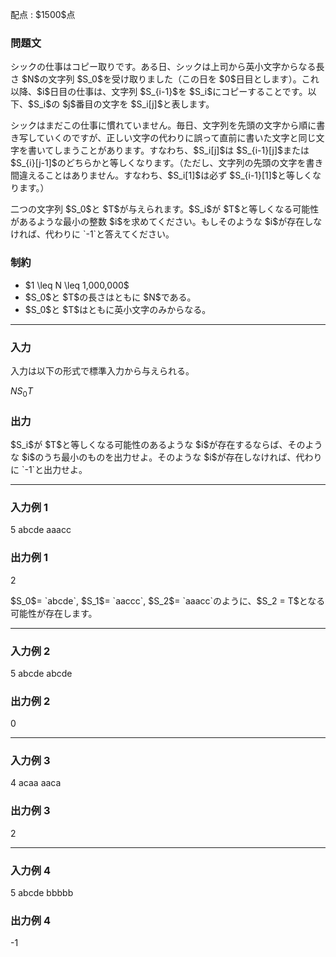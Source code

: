 
<div>

<span>

<span>

<p>
配点 : $1500$点
</p>

<div>

<section>

### **問題文**

<style>
#nck {
      width: 30px;
      height: auto;
   }

</style>

<p>
シックの仕事はコピー取りです。ある日、シックは上司から英小文字からなる長さ $N$の文字列 $S_0$を受け取りました（この日を $0$日目とします）。これ以降、$i$日目の仕事は、文字列 $S_{i-1}$を $S_i$にコピーすることです。以下、$S_i$の $j$番目の文字を $S_i[j]$と表します。
</p>

<p>
シックはまだこの仕事に慣れていません。毎日、文字列を先頭の文字から順に書き写していくのですが、正しい文字の代わりに誤って直前に書いた文字と同じ文字を書いてしまうことがあります。すなわち、$S_i[j]$は $S_{i-1}[j]$または $S_{i}[j-1]$のどちらかと等しくなります。（ただし、文字列の先頭の文字を書き間違えることはありません。すなわち、$S_i[1]$は必ず $S_{i-1}[1]$と等しくなります。）
</p>

<p>
二つの文字列 $S_0$と $T$が与えられます。$S_i$が $T$と等しくなる可能性があるような最小の整数 $i$を求めてください。もしそのような $i$が存在しなければ、代わりに `-1`と答えてください。
</p>

</section>

</div>

<div>

<section>

### **制約**

<ul>

<li>
$1 \leq N \leq 1,000,000$
</li>

<li>
$S_0$と $T$の長さはともに $N$である。
</li>

<li>
$S_0$と $T$はともに英小文字のみからなる。
</li>

</ul>

</section>

</div>

---

<div>

<div>

<section>

### **入力**

<p>
入力は以下の形式で標準入力から与えられる。
</p>

<div>

$N$$S_0$$T$
</div>

</section>

</div>

<div>

<section>

### **出力**

<p>
$S_i$が $T$と等しくなる可能性のあるような $i$が存在するならば、そのような $i$のうち最小のものを出力せよ。そのような $i$が存在しなければ、代わりに `-1`と出力せよ。
</p>

</section>

</div>

</div>

---

<div>

<section>

### **入力例 1**

<div>

5
abcde
aaacc

</div>

</section>

</div>

<div>

<section>

### **出力例 1**

<div>

2

</div>

<p>
$S_0$= `abcde`, $S_1$= `aaccc`, $S_2$= `aaacc`のように、$S_2 = T$となる可能性が存在します。
</p>

</section>

</div>

---

<div>

<section>

### **入力例 2**

<div>

5
abcde
abcde

</div>

</section>

</div>

<div>

<section>

### **出力例 2**

<div>

0

</div>

</section>

</div>

---

<div>

<section>

### **入力例 3**

<div>

4
acaa
aaca

</div>

</section>

</div>

<div>

<section>

### **出力例 3**

<div>

2

</div>

</section>

</div>

---

<div>

<section>

### **入力例 4**

<div>

5
abcde
bbbbb

</div>

</section>

</div>

<div>

<section>

### **出力例 4**

<div>

-1

</div>

</section>

</div>

</span>

</span>

</div>

